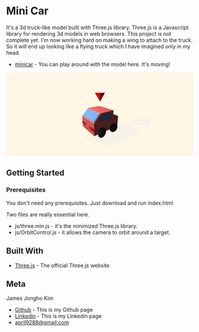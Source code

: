 # Mini Car

It's a 3d truck-like model built with Three.js library. Three.js is a Javascript library for rendering 3d models in web browsers. This project is not complete yet. I'm now working hard on making a wing to attach to the truck. So it will end up looking like a flying truck which I have imagined only in my head.

* [minicar](https://april9288.github.io/MiniCar/) - You can play around with the model here. It's moving!

![](minicar.jpg)

## Getting Started

### Prerequisites

You don't need any prerequisites. Just download and run index.html

Two files are really essential here. 

* js/three.min.js - it's the minimized Three.js library.
* js/OrbitControl.js - it allows the camera to orbit around a target.

## Built With

* [Three.js](https://threejs.org/) - The official Three.js website

## Meta

James Jongho Kim 
- [Github](https://github.com/april9288) - This is my Github page
- [Linkedin](https://www.linkedin.com/in/jongho-kim-b05618170/) - This is my Linkedin page
- april9288@gmail.com

